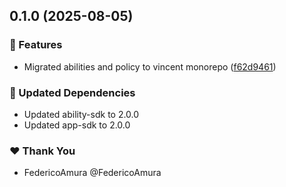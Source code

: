 ## 0.1.0 (2025-08-05)

### 🚀 Features

- Migrated abilities and policy to vincent monorepo ([f62d9461](https://github.com/LIT-Protocol/Vincent/commit/f62d9461))

### 🧱 Updated Dependencies

- Updated ability-sdk to 2.0.0
- Updated app-sdk to 2.0.0

### ❤️ Thank You

- FedericoAmura @FedericoAmura
